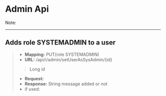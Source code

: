 # Admin Api

Note:

---
## Adds role SYSTEMADMIN to a user
>- **Mapping:**  PUT(role SYSTEMADMIN) 
>- **URL:**  /api/i/admin/setUserAsSysAdmin/{id}
>> Long id
>- **Request:** 
>- **Response:** String message added or not
>- if used: 
